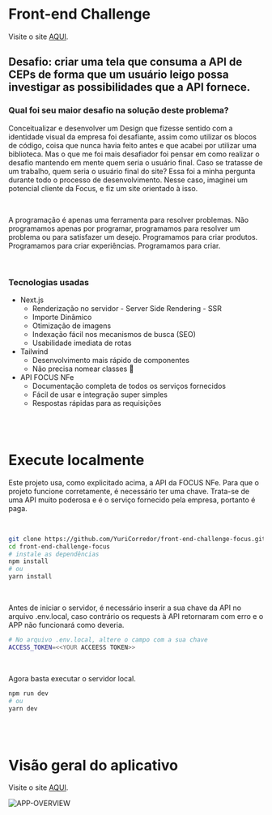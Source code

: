 <h1>Front-end Challenge</h1>

Visite o site [AQUI](https://front-end-challenge-focus.vercel.app/).

<h2>Desafio: criar uma tela que consuma a API de CEPs de forma que um usuário leigo possa investigar as possibilidades que a API fornece.</h2>

<h3>Qual foi seu maior desafio na solução deste problema?</h3>

<p>Conceitualizar e desenvolver um Design que fizesse sentido com a identidade visual da empresa foi desafiante, assim como utilizar os blocos de código, coisa que nunca havia feito antes e que acabei por utilizar uma biblioteca. Mas o que me foi mais desafiador foi pensar em como realizar o desafio mantendo em mente quem seria o usuário final. Caso se tratasse de um trabalho, quem seria o usuário final do site? Essa foi a minha pergunta durante todo o processo de desenvolvimento. Nesse caso, imaginei um potencial cliente da Focus, e fiz um site orientado à isso.</p>

<br>

<p>A programação é apenas uma ferramenta para resolver problemas. Não programamos apenas por programar, programamos para resolver um problema ou para satisfazer um desejo. Programamos para criar produtos. Programamos para criar experiências. Programamos para criar.</p>

<br>

<h3>Tecnologias usadas</h3>
<ul>
    <li>
        Next.js
        <ul>
            <li>
                Renderização no servidor - Server Side Rendering - SSR
            </li>
            <li>
                Importe Dinâmico
            </li>
            <li>
                Otimização de imagens
            </li>
            <li>
                Indexação fácil nos mecanismos de busca (SEO)
            </li>
            <li>
                Usabilidade imediata de rotas
            </li>
        </ul>
    </li>
    <li>
        Tailwind
        <ul>
            <li>
                Desenvolvimento mais rápido de componentes
            </li>
            <li>
                Não precisa nomear classes 🙏
            </li>
        </ul>
    </li>
    <li>
        API FOCUS NFe
        <ul>
            <li>
                Documentação completa de todos os serviços fornecidos
            </li>
            <li>
                Fácil de usar e integração super simples
            </li>
            <li>
                Respostas rápidas para as requisições
            </li>
        </ul>
    </li>
</ul>

<br>
<br>

<h1>Execute localmente</h1>

<p>Este projeto usa, como explicitado acima, a API da FOCUS NFe. Para que o projeto funcione corretamente, é necessário ter uma chave. Trata-se de uma API muito poderosa e é o serviço fornecido pela empresa, portanto é paga.</p>

<br>


```bash
git clone https://github.com/YuriCorredor/front-end-challenge-focus.git
cd front-end-challenge-focus
# instale as dependências
npm install
# ou
yarn install
```

<br>

<p>Antes de iniciar o servidor, é necessário inserir a sua chave da API no arquivo .env.local, caso contrário os requests à API retornaram com erro e o APP não funcionará como deveria.</p>


```bash
# No arquivo .env.local, altere o campo com a sua chave
ACCESS_TOKEN=<<YOUR ACCEESS TOKEN>>
```

<br>

<p>Agora basta executar o servidor local.</p>

```bash
npm run dev
# ou
yarn dev
```

<br>
<br>

<h1>Visão geral do aplicativo</h1>

Visite o site [AQUI](https://front-end-challenge-focus.vercel.app/).

![APP-OVERVIEW](/readme/1.gif)